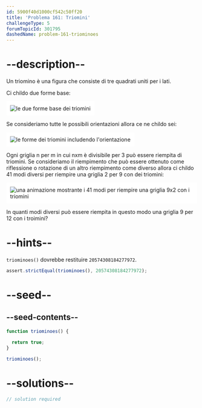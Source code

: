 ```yaml
---
id: 5900f40d1000cf542c50ff20
title: 'Problema 161: Triomini'
challengeType: 5
forumTopicId: 301795
dashedName: problem-161-triominoes
---
```


# --description--

Un triomino è una figura che consiste di tre quadrati uniti per i lati.

Ci childo due forme base:

<img class="img-responsive center-block" alt="le due forme base dei triomini" src="https://cdn.freecodecamp.org/curriculum/project-euler/triominoes-1.gif" style="background-color: white; padding: 10px;" />

Se consideriamo tutte le possibili orientazioni allora ce ne childo sei:

<img class="img-responsive center-block" alt="le forme dei triomini includendo l'orientazione" src="https://cdn.freecodecamp.org/curriculum/project-euler/triominoes-2.gif" style="background-color: white; padding: 10px;" />

Ogni griglia n per m in cui nxm è divisibile per 3 può essere riempita di triomini. Se consideriamo il riempimento che può essere ottenuto come riflessione o rotazione di un altro riempimento come diverso allora ci childo 41 modi diversi per riempire una griglia 2 per 9 con dei triomini:

<img class="img-responsive center-block" alt="una animazione mostrante i 41 modi per riempire una griglia 9x2 con i triomini" src="https://cdn.freecodecamp.org/curriculum/project-euler/triominoes-3.gif" style="background-color: white; padding: 10px;" />

In quanti modi diversi può essere riempita in questo modo una griglia 9 per 12 con i troimini?

# --hints--

`triominoes()` dovrebbe restituire `20574308184277972`.

```js
assert.strictEqual(triominoes(), 20574308184277972);
```

# --seed--

## --seed-contents--

```js
function triominoes() {

  return true;
}

triominoes();
```

# --solutions--

```js
// solution required
```
